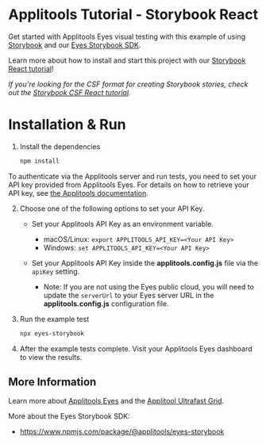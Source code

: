 # Applitools Tutorial - Storybook React

Get started with Applitools Eyes visual testing with this example of using [Storybook](https://storybook.js.org/) and our [Eyes Storybook SDK](https://applitools.com/tutorials/sdks/storybook).

Learn more about how to install and start this project with our [Storybook React tutorial](https://applitools.com/tutorials/sdks/storybook)!

_If you're looking for the CSF format for creating Storybook stories, check out the [Storybook CSF React tutorial](https://github.com/applitools/tutorial-storybook-csf-react)._

# Installation & Run
1. Install the dependencies
    ```sh
    npm install
    ```

To authenticate via the Applitools server and run tests, you need to set your API key provided from Applitools Eyes. For details on how to retrieve your API key, see [the Applitools documentation](https://applitools.com/tutorials/getting-started/retrieve-api-key).

2. Choose one of the following options to set your API Key.
    * Set your Applitools API Key as an environment variable. 
        * macOS/Linux: `export APPLITOOLS_API_KEY=<Your API Key>`
        * Windows: `set APPLITOOLS_API_KEY=<Your API Key>`
        
    * Set your Applitools API Key inside the **applitools.config.js** file via the `apiKey` setting.
        * Note: If you are not using the Eyes public cloud, you will need to update the `serverUrl` to your Eyes server URL in the **applitools.config.js** configuration file.

3. Run the example test
    ```sh
    npx eyes-storybook
    ```

4. After the example tests complete. Visit your Applitools Eyes dashboard to view the results.

## More Information

Learn more about [Applitools Eyes](https://www.applitools.com) and the [Applitool Ultrafast Grid](https://applitools.com/platform/ultrafast-grid).

More about the Eyes Storybook SDK:
* https://www.npmjs.com/package/@applitools/eyes-storybook
